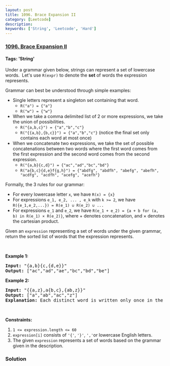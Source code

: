 ```yaml
---
layout: post
title: 1096. Brace Expansion II
category: [Leetcode]
description: 
keywords: ['String', 'Leetcode', 'Hard']
---
```

### [1096. Brace Expansion II](https://leetcode.com/problems/brace-expansion-ii)

#### Tags: 'String'

<div class="content__u3I1 question-content__JfgR"><div><p>Under a grammar given below, strings can represent a set of lowercase words.  Let's use <code>R(expr)</code> to denote the <strong>set</strong> of words the expression represents.</p>
<p>Grammar can best be understood through simple examples:</p>
<ul>
<li>Single letters represent a singleton set containing that word.
	<ul>
<li><code>R("a") = {"a"}</code></li>
<li><code>R("w") = {"w"}</code></li>
</ul>
</li>
<li>When we take a comma delimited list of 2 or more expressions, we take the union of possibilities.
	<ul>
<li><code>R("{a,b,c}") = {"a","b","c"}</code></li>
<li><code>R("{{a,b},{b,c}}") = {"a","b","c"}</code> (notice the final set only contains each word at most once)</li>
</ul>
</li>
<li>When we concatenate two expressions, we take the set of possible concatenations between two words where the first word comes from the first expression and the second word comes from the second expression.
	<ul>
<li><code>R("{a,b}{c,d}") = {"ac","ad","bc","bd"}</code></li>
<li><code>R("a{b,c}{d,e}f{g,h}") = {"abdfg", "abdfh", "abefg", "abefh", "acdfg", "acdfh", "acefg", "acefh"}</code></li>
</ul>
</li>
</ul>
<p>Formally, the 3 rules for our grammar:</p>
<ul>
<li>For every lowercase letter <code>x</code>, we have <code>R(x) = {x}</code></li>
<li>For expressions <code>e_1, e_2, ... , e_k</code> with <code>k &gt;= 2</code>, we have <code>R({e_1,e_2,...}) = R(e_1) ∪ R(e_2) ∪ ...</code></li>
<li>For expressions <code>e_1</code> and <code>e_2</code>, we have <code>R(e_1 + e_2) = {a + b for (a, b) in R(e_1) × R(e_2)}</code>, where + denotes concatenation, and × denotes the cartesian product.</li>
</ul>
<p>Given an <code>expression</code> representing a set of words under the given grammar, return the sorted list of words that the expression represents.</p>
<p> </p>
<div>
<p><strong>Example 1:</strong></p>
<pre><strong>Input: </strong><span id="example-input-1-1">"{a,b}{c,{d,e}}"</span>
<strong>Output: </strong><span id="example-output-1">["ac","ad","ae","bc","bd","be"]</span>
</pre>
<div>
<p><strong>Example 2:</strong></p>
<pre><strong>Input: </strong><span>"{{a,z},a{b,c},{ab,z}}"</span>
<strong>Output: </strong><span>["a","ab","ac","z"]</span>
<strong>Explanation: </strong>Each distinct word is written only once in the final answer.
</pre>
<p> </p>
<p><strong>Constraints:</strong></p>
<ol>
<li><code>1 &lt;= expression.length &lt;= 60</code></li>
<li><code>expression[i]</code> consists of <code>'{'</code>, <code>'}'</code>, <code>','</code>or lowercase English letters.</li>
<li>The given <code>expression</code> represents a set of words based on the grammar given in the description.</li>
</ol>
</div>
</div>
</div></div>

### Solution
